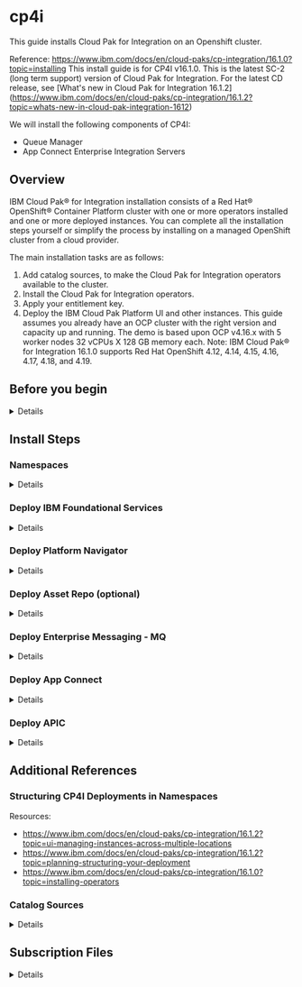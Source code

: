 # cp4i
This guide installs Cloud Pak for Integration on an Openshift cluster.

Reference: https://www.ibm.com/docs/en/cloud-paks/cp-integration/16.1.0?topic=installing
This install guide is for CP4I v16.1.0. This is the latest SC-2 (long term support) version of Cloud Pak for Integration. For the latest CD release, see [What's new in Cloud Pak for Integration 16.1.2] (https://www.ibm.com/docs/en/cloud-paks/cp-integration/16.1.2?topic=whats-new-in-cloud-pak-integration-1612)

We will install the following components of CP4I: 
- Queue Manager
- App Connect Enterprise Integration Servers

## Overview
IBM Cloud Pak® for Integration installation consists of a Red Hat® OpenShift® Container Platform cluster with one or more operators installed and one or more deployed instances. You can complete all the installation steps yourself or simplify the process by installing on a managed OpenShift cluster from a cloud provider.

The main installation tasks are as follows:
1.	Add catalog sources, to make the Cloud Pak for Integration operators available to the cluster.
2.	Install the Cloud Pak for Integration operators.
3.	Apply your entitlement key.
4.	Deploy the IBM Cloud Pak Platform UI and other instances.
This guide assumes you already have an OCP cluster with the right version and capacity up and running. The demo is based upon OCP v4.16.x with 5 worker nodes 32 vCPUs X 128 GB memory each. 
Note: IBM Cloud Pak® for Integration 16.1.0 supports Red Hat OpenShift 4.12, 4.14, 4.15, 4.16, 4.17, 4.18, and 4.19. 

## Before you begin
<details closed>

a. Prepare for installation by reviewing the [Planning](https://www.ibm.com/docs/en/SSGT7J_16.1.0/planning/planning.html) section. 
   Begin with these topics:
    - [Operating environment](https://www.ibm.com/docs/en/SSGT7J_16.1.0/planning/operating_environment.html)
    - [Storage considerations](https://www.ibm.com/docs/en/SSGT7J_16.1.0/planning/storage.html)
    - [Considerations for high availability](https://www.ibm.com/docs/en/SSGT7J_16.1.0/planning/high_availability.html)
    - [Structuring your deployment](https://www.ibm.com/docs/en/SSGT7J_16.1.0/planning/deployment_considerations.html) (Separate namespace vs global namespace)
	
b. Make decisions about how you will install the operators:
 
   - Determine which Cloud Pak for Integration operators you need. For more information, see "Operators available to install" in [Installing the operators by using the Red Hat OpenShift console](https://www.ibm.com/docs/en/SSGT7J_16.1.0/install/install_operators.html). For more information about operators in general, see [Operator reference](https://www.ibm.com/docs/en/SSGT7J_16.1.0/reference/operators_reference.html).
   - Decide which installation mode you will use to install the operators. For more information, see [Installing the operators](https://www.ibm.com/docs/en/SSGT7J_16.1.0/install/install_operators_container.html).

c. Install an appropriate OpenShift cluster. 
   For more information, see [Getting started in OpenShift Container Platform](https://www.ibm.com/links?url=https%3A%2F%2Fdocs.redhat.com%2Fen%2Fdocumentation%2Fopenshift_container_platform%2F4.14%2Fhtml%2Fabout%2Fwelcome-index).

d. Tools required: 

   - Install [oc CLI](https://docs.redhat.com/en/documentation/openshift_container_platform/4.16/html/cli_tools/openshift-cli-oc#cli-getting-started)

e. Obtaining your entitlement key

   - Go to the [Container software library](https://myibm.ibm.com/products-services/containerlibrary).
   - For any key that is listed, click Copy.
		Set your entitlement key:
		
      ```
      export ENT_KEY=<my-key>
      ```
 
   - (Optional) Verify the validity of the key by logging in to the IBM Entitled Registry by using a container tool.
      ```
      docker login cp.icr.io --username cp --password entitlement_key
      ```
  
f. Set the correct Storage type

Storage options 
    Keycloak uses either the default storage class in Red Hat OpenShift Container Platform, or the storage class configured in the IBM Cloud Pak® foundational services Kubernetes resource. Before installing instances, do one of the following:
    * Set a default storage class by adding the storageclass.kubernetes.io/is-default-class:'true' annotation in Red Hat OpenShift Container Platform.
    * Specify a storage class name for spec.storageClass in the CommonService resource.

<details closed>
	
   - Identify current storage type
     Run command to identify the existing Storage type:
```
oc get sc
```

  Your will get a response like this showing 'ocs-storagecluster-cephfs (default)' (then proceed with the steps below):

  <img width="1028" height="88" alt="image" src="https://github.com/user-attachments/assets/db44e44f-714f-4162-9dba-fa9ae7bedde0" />

  

For this demo environment, we are using ODF, so default storage will be ocs-storagecluster-ceph-rbd. 

- Remove the existing default storage class

  Create sc-remove-default.yaml with following content

```yaml annotate
cat <<EOF > sc-remove-default.yaml
metadata:
  annotations:
    storageclass.kubernetes.io/is-default-class: "false"
EOF
```

  Execute the follwing command
  ```
  oc get sc | grep default | awk '{system("oc patch storageclass " $1 " --patch-file sc-remove-default.yaml")}'
  ```
  Successful response would look like
  `storageclass.storage.k8s.io/ocs-storagecluster-cephfs patched`

- Add the correct default storage class

  create sc-set-default.yaml with the following content
```yaml annotate
cat <<EOF > sc-set-default.yaml
metadata:
  annotations:
    storageclass.kubernetes.io/is-default-class: "true"
EOF
```

  Execute the following command
  ```
  oc patch storageclass ocs-storagecluster-ceph-rbd --patch-file sc-set-default.yaml
  ```
  Successfull response would look like:
  `storageclass.storage.k8s.io/ocs-storagecluster-ceph-rbd patched`

- Validate the default storage class
	Run the following command to verify that the default storage class is correct set to your desired option. In this case it should be ocs-storagecluster-ceph-rbd
```
oc get sc 
```

<img width="1055" height="104" alt="image" src="https://github.com/user-attachments/assets/0c7c632f-a89d-420a-a06e-bc6413153f16" />
</details>
</details>

## Install Steps

### Namespaces
<details closed>
We will be using the (Default)All Namespaces mode to install CP4I.
Here is the namespace where each component will be deployed by the end of the installation process.

| namespace      | what is deployed?       |
| -------------- | -------------- |
| openshift-marketplace| All Catalogsources |
| openshift-operators| All Operators |
| ibm-common-services| Common Services (KeyCloak/EDB) |
| cp4i| Platform UI Instance |
| cp4i-mq| MQ instances |
| cp4-ace| App Connect Instances |
</details>

### Deploy IBM Foundational Services
<details closed>

Red Hat OpenShift Operators automate the creation, configuration, and management of instances of Kubernetes-native applications. Operators provide automation at every level of the stack—from managing the parts that make up the platform all the way to applications that are provided as a managed service.
Red Hat OpenShift uses the power of Operators to run the entire platform in an autonomous fashion while exposing configuration natively through Kubernetes objects, allowing for quick installation and frequent, robust updates. In addition to the automation advantages of Operators for managing the platform, Red Hat OpenShift makes it easier to find, install, and manage Operators running on your clusters.

The foundational services help you manage and administer IBM software on your cluster. IBM Cloud Pak foundational services component is included in several IBM Cloud Paks.

#### 1. Installing Cert Manager (Required if using APIC/Event Manager/Event Processing)

_Important: The API Connect cluster, Event Manager, and Event Processing instances require you to install an appropriate certificate manager.
OPTIONAL: To install via Openshift Console UI, follow the instructions in [Installing the cert-manager Operator for Red Hat OpenShift](https://docs.openshift.com/container-platform/4.14/security/cert_manager_operator/cert-manager-operator-install.html)_

- Create a namespace

```
oc new-project cert-manager-operator
```

- Create the Operator

```yaml annotate
cat <<EOF | oc apply -f -
apiVersion: operators.coreos.com/v1
kind: OperatorGroup
metadata:
  name: cert-manager-operator
  namespace: cert-manager-operator 
spec:
  targetNamespaces:
  - cert-manager-operator
EOF
```
		
- Create the subscription

```yaml annotate
cat <<EOF | oc apply -f -
apiVersion: operators.coreos.com/v1alpha1
kind: Subscription
metadata:
  name: openshift-cert-manager-operator
  namespace: cert-manager-operator 
spec:
  channel: "stable-v1" 
  name: openshift-cert-manager-operator
  source: redhat-operators 
  sourceNamespace: openshift-marketplace
EOF
```
	
<!-- oc apply -f cert-manager-operatorgroup.yaml -->
<!-- oc apply -f cert-manager-subscription.yaml -->

- Confirm the subscription has been completed successfully before moving to the next step running the following command:
		
  		SUB_NAME=$(oc get deployment cert-manager-operator-controller-manager -n cert-manager-operator --ignore-not-found -o jsonpath='{.metadata.labels.olm\.owner}');if [ ! -z "$SUB_NAME" ]; then oc get csv/$SUB_NAME -n cert-manager-operator --ignore-not-found -o jsonpath='{.status.phase}';fi;echo
	
  Wait Until You get a response like this:
		`Succeeded`

#### 2. Install Common Services Catalog Source

   - Deploy the Catalog Source

	oc apply --filename https://raw.githubusercontent.com/IBM/cloud-pak/master/repo/case/ibm-cp-common-services/4.6.17/OLM/catalog-sources.yaml

   Note: Reference for correct catalog sources for CP4I v16.1.0: [Catalog sources for operators](https://www.ibm.com/docs/en/cloud-paks/cp-integration/16.1.0?topic=images-adding-catalog-sources-openshift-cluster#catalog-sources-for-operators)

  - Confirm the catalog source has been deployed successfully before moving to the next step running the following command:

		oc get catalogsources opencloud-operators -n openshift-marketplace -o jsonpath='{.status.connectionState.lastObservedState}';echo

    Wait Until You get a response like this:
		`READY`

#### 3. Create common-services namespace:

	oc create namespace ibm-common-services

#### 4. Install  common-services Operator:

  _Optional: Installing the operators by using the Red Hat OpenShift console_

  - Create a Subscription for the IBM Cloud Pak foundational services operator using the example file. Save the file as common-service-subscription.yaml

```yaml annotate
cat <<EOF | oc apply -f -
apiVersion: operators.coreos.com/v1alpha1
kind: Subscription
metadata:
  name: ibm-common-service-operator
  namespace: openshift-operators
spec:
  channel: v4.6
  installPlanApproval: Automatic
  name: ibm-common-service-operator
  source: opencloud-operators
  sourceNamespace: openshift-marketplace
EOF
```

<!-- oc apply -f common-service-subscription.yaml -n openshift-operators -->

   - Confirm the operator has been deployed successfully before moving to the next step running the following command:
		
  	SUB_NAME=$(oc get deployment/ibm-common-service-operator -n openshift-operators --ignore-not-found -o jsonpath='{.metadata.labels.olm\.owner}');if [ ! -z "$SUB_NAME" ]; then oc get csv/$SUB_NAME --ignore-not-found -o jsonpath='{.status.phase}';fi;echo
   
   Wait Until You get a response like this: 
   `Succeeded`
</details>


### Deploy Platform Navigator
<details closed>
Deploying the Platform UI allows you to deploy and manage instances from a central location.

1. Install Platform UI Catalog Source
   _Note: Reference for correct catalog sources for CP4I v16.1.0: Catalog sources for operators_

		oc apply --filename https://raw.githubusercontent.com/IBM/cloud-pak/master/repo/case/ibm-integration-platform-navigator/7.3.16/OLM/catalog-sources.yaml

   Confirm the catalog source has been deployed successfully before moving to the next step running the following command:

		oc get catalogsources ibm-integration-platform-navigator-catalog -n openshift-marketplace -o jsonpath='{.status.connectionState.lastObservedState}';echo
  
   Wait Until You get a response like this:
		`READY`

2.	Install Operator:
   
a.	Create a Subscription for the IBM Cloud Pak foundational services operator

```yaml annotate
cat <<EOF | oc apply -f -
apiVersion: operators.coreos.com/v1alpha1
kind: Subscription
metadata:
  name: ibm-integration-platform-navigator
  namespace: openshift-operators
spec:
  channel: v7.3-sc2
  name: ibm-integration-platform-navigator
  source: ibm-integration-platform-navigator-catalog
  sourceNamespace: openshift-marketplace
EOF
```

<!-- oc apply -f platform-navigator-subscription.yaml -n openshift-operators -->

b.	Confirm the operator has been deployed successfully before moving to the next step running the following command:

	SUB_NAME=$(oc get deployment ibm-integration-platform-navigator-operator -n openshift-operators --ignore-not-found -o jsonpath='{.metadata.labels.olm\.owner}');if [ ! -z "$SUB_NAME" ]; then oc get csv/$SUB_NAME --ignore-not-found -o jsonpath='{.status.phase}';fi;echo
 
   Wait Until You get a response like this(after few minutes):
	  `Succeeded`
	_Note: You may be seeing a response of PENDING which indicates the deployment is underway butnot yet complete. Wait until the READY response is received before continuing._
  
3.	Deploy the Platform UI instance
   
a.	Create Platform UI namespace and add pull secret to Namespace

	oc new-project cp4i

	oc create secret docker-registry ibm-entitlement-key   --docker-username=cp    --docker-password=$ENT_KEY  --docker-server=cp.icr.io     --namespace=cp4i
 
   __Note: The IBM Entitled Registry contains software images for the instances in IBM Cloud Pak® for Integration. To allow the operators to automatically pull those software images, you must first obtain your entitlement key, then add your entitlement key in a pull secret. Your entitlement key must be added to the OpenShift cluster as a pull secret to deploy instances. Adding a global pull secret enables deployment of instances in all namespaces. The alternative is to add a pull secret to each namespace in which you plan to deploy instances (any namespace with operators), plus the 'openshift-operators' namespace. However, this option adds work to your installation process._


b.	Create a PlatformNavigator with the following configuration. 

```yaml annotate
cat <<EOF | oc apply -f -
apiVersion: integration.ibm.com/v1beta1
kind: PlatformNavigator
metadata:
  name: cp4i-navigator
  namespace: cp4i
spec:
  integrationAssistant:
    enabled: true
  license:
    accept: true
    license: L-JTPV-KYG8TF
  replicas: 3
  version: 16.1.0
EOF
```

c.	Check the status of the Platform UI instance by running the following command in the project (namespace) where it was deployed:

	oc get platformnavigator cp4i-navigator -n cp4i -o jsonpath='{.status.conditions[0].type}';echo

   Wait Until You get a response like this: (Note: This can take upto 15mins)
       `Ready`

d.	Once the Platform UI instance is up and running get the access info:

Execute the following commands to retrieve the CP4I_URL, USER and Password:

	echo "CP4I Platform UI URL: $(oc get platformnavigator cp4i-navigator -n cp4i -o jsonpath='{.status.endpoints[?(@.name=="navigator")].uri}')";
	echo "CP4I admin user: $(oc get secret integration-admin-initial-temporary-credentials -n ibm-common-services -o jsonpath={.data.username} | base64 -d)";
	echo "CP4I admin password: $(oc get secret integration-admin-initial-temporary-credentials -n ibm-common-services -o jsonpath={.data.password} | base64 -d)"

 _Note the password is temporary and you will be required to change it the first time you log into Platform UI._

4. Login to CP4I
   
Use the browser to login to the CP4I url and upon successfully reset of password, you should see the following screen
 
<img width="1917" height="636" alt="image" src="https://github.com/user-attachments/assets/d33a090f-5dac-41f8-94b1-413dfc3e712f" />
</details>

### Deploy Asset Repo (optional)

<details closed>

1. Install Asset Repo Catalog Source
   _Note: Reference for correct catalog sources for CP4I v16.1.0: Catalog sources for operators_

		oc apply --filename https://raw.githubusercontent.com/IBM/cloud-pak/master/repo/case/ibm-integration-asset-repository/1.7.13/OLM/catalog-sources-linux-amd64.yaml

   Confirm the catalog source has been deployed successfully before moving to the next step running the following command:

		oc get catalogsources ibm-integration-asset-repository-catalog -n openshift-marketplace -o jsonpath='{.status.connectionState.lastObservedState}';echo
  
   Wait Until You get a response like this:
		`READY`

2.	Install Operator:
   
a.	Create a Subscription for the Asset Repo operator
  
```yaml annotate
cat <<EOF | oc apply -f -
apiVersion: operators.coreos.com/v1alpha1
kind: Subscription
metadata:
  name: ibm-integration-asset-repository
  namespace: openshift-operators
spec:
  channel: v1.7-sc2
  name: ibm-integration-asset-repository
  source: ibm-integration-asset-repository-catalog
  sourceNamespace: openshift-marketplace
EOF
```

b.	Confirm the operator has been deployed successfully before moving to the next step running the following command:

	SUB_NAME=$(oc get deployment ibm-integration-asset-repository-operator -n openshift-operators --ignore-not-found -o jsonpath='{.metadata.labels.olm\.owner}');if [ ! -z "$SUB_NAME" ]; then oc get csv/$SUB_NAME --ignore-not-found -o jsonpath='{.status.phase}';fi;echo
 
   Wait Until You get a response like this(after few minutes):
	  `Succeeded`
   
	_Note: You may be seeing a response of PENDING which indicates the deployment is underway butnot yet complete. Wait until the READY response is received before continuing._

3.	Deploy the Asset Repo instance
   
a.	Create Asset Repo namespace and add pull secret to Namespace

	oc new-project cp4i

	oc create secret docker-registry ibm-entitlement-key   --docker-username=cp    --docker-password=$ENT_KEY  --docker-server=cp.icr.io     --namespace=cp4i
 
   __Note: The IBM Entitled Registry contains software images for the instances in IBM Cloud Pak® for Integration. To allow the operators to automatically pull those software images, you must first obtain your entitlement key, then add your entitlement key in a pull secret. Your entitlement key must be added to the OpenShift cluster as a pull secret to deploy instances. Adding a global pull secret enables deployment of instances in all namespaces. The alternative is to add a pull secret to each namespace in which you plan to deploy instances (any namespace with operators), plus the 'openshift-operators' namespace. However, this option adds work to your installation process._


b.	Create a Asset Repo instance with the following configuration. 
    Set the correct storage file; In this case; 
  	For OCP_TYPE=ODF; we are setting OCP_FILE_STORAGE=`ocs-storagecluster-ceph-rbd` as seen in the YAML below.

```yaml annotate
cat <<EOF | oc apply -f -
apiVersion: integration.ibm.com/v1beta1
kind: AssetRepository
metadata:
  labels:
    backup.integration.ibm.com/component: assetrepository
  name: asset-repo-ai
  namespace: cp4i
spec:
  designerAIFeatures:
    enabled: true
  license:
    accept: true
    license: L-JTPV-KYG8TF
  replicas: 1
  singleReplicaOnly: true
  storage:
    assetDataVolume:
      class: ocs-storagecluster-ceph-rbd
    couchVolume:
      class: ocs-storagecluster-ceph-rbd
  version: 4.0-sc2
EOF
```

c.	Check the status of the Asset Repo instance by running the following command in the project (namespace) where it was deployed:

	echo -n -e "\033[1;33m";oc get assetrepository asset-repo-ai -n cp4i -o jsonpath='{.status.phase}';echo -e "\033[0m"

   Wait Until You get a response like this: (Note: This can take upto 15mins)
       `Ready`

4. Post-deployment configuration (optional):
   
   a. Navigate to the Asset Repo instance from Platform UI clicking on the instance name as shown below:

   <img width="1843" height="586" alt="image" src="https://github.com/user-attachments/assets/3be099e9-d797-499e-9a7f-045d0345a1de" />

   b. From the main page select the Remotes tab and click Add Remote as shown below:
   <img width="1843" height="586" alt="image" src="https://github.com/user-attachments/assets/fb8f1218-4565-4e5d-a636-5491c6b4a3f8" />

   c. In the next page scroll all the way down and select Select All as shown below:
   <img width="1679" height="838" alt="image" src="https://github.com/user-attachments/assets/473d7e65-d2eb-40fd-a87e-17bd8f24fb00" />

   _Note at the moment not all the asset types are available in the repo but we are ready for future enhancements._
   
   d. Now scroll up again and enter the name of the remote repo, for instance `Joel CP4I Demo Assets` and then enter the Git URL "https://github.com/gomezrjo/cp4idemo" and then click "Create Remote" as shown below:
   <img width="1831" height="838" alt="image" src="https://github.com/user-attachments/assets/50c55ed5-e6b3-4a79-8c2b-3d2711bd0e55" />

   e. Final screen after adding new repo with assets
   <img width="1831" height="838" alt="image" src="https://github.com/user-attachments/assets/0f02836f-e235-4579-b078-a56e231b18c0" />

   You can add your own repo following the same process.

   
</details>

### Deploy Enterprise Messaging - MQ

<details closed>

1.	Install MQ Catalog Source:

   a. Deploy the Catalog source

	oc apply --filename https://raw.githubusercontent.com/IBM/cloud-pak/master/repo/case/ibm-mq/3.2.14/OLM/catalog-sources.yaml
 
   b. Confirm the catalog source has been deployed successfully before moving to the next step running the following command:
   
	oc get catalogsources ibmmq-operator-catalogsource -n openshift-marketplace -o jsonpath='{.status.connectionState.lastObservedState}';echo
 
   Wait Until You get a response like this:
      `READY`
	  
2.	Install MQ Operator (2-5 mins):
   
   a. Create a Subscription for the MQ operator using the example file. Save the file as mq-subscription.yaml

```yaml annotate
cat <<EOF | oc apply -f -
apiVersion: operators.coreos.com/v1alpha1
kind: Subscription
metadata:
  name: ibm-mq
  namespace: openshift-operators
spec:
  channel: v3.2-sc2
  name: ibm-mq
  source: ibmmq-operator-catalogsource
  sourceNamespace: openshift-marketplace
EOF
```

<!-- oc apply -f mq-subscription.yaml -n openshift-operators --> 

  b. Confirm the operator has been deployed successfully before moving to the next step running the following command:
  
		SUB_NAME=$(oc get deployment ibm-mq-operator -n openshift-operators --ignore-not-found -o jsonpath='{.metadata.labels.olm\.owner}');if [ ! -z "$SUB_NAME" ]; then oc get csv/$SUB_NAME --ignore-not-found -o jsonpath='{.status.phase}';fi;echo

  
   c. Wait Until You get a response like this:
      `Succeeded`

   
3.	Create MQ namespace and add pull secret to Namespace
   
		oc new-project cp4i-mq

		oc create secret docker-registry ibm-entitlement-key   --docker-username=cp    --docker-password=$ENT_KEY  --docker-server=cp.icr.io     --namespace=cp4i-mq

4.	Deploy Queue Manager Instance

Note: This is sample configuration for single Instance Queue Manager using MQSC and INI files. Additional configuration steps will be needed for more advanced MQ configuration and Security. 
	Creating a self-signed PKI using OpenSSL
	Example: Configuring a queue manager with mutual TLS authentication
	Testing a mutual TLS connection to a queue manager from your laptop
	Configuring high availability for queue managers using the IBM MQ Operator
	Configuring a Route to connect to a queue manager from outside a Red Hat OpenShift cluster

   a. Create mqsc-ini-example.yaml with the following:

```yaml annotate
cat <<EOF | oc apply -f -
apiVersion: v1
kind: ConfigMap
metadata:
  name: mqsc-ini-example
  namespace: cp4i-mq
data:
  example1.mqsc: |
    DEFINE QLOCAL('DEV.QUEUE.1') REPLACE
    DEFINE QLOCAL('DEV.QUEUE.2') REPLACE    
  example2.mqsc: |
    DEFINE QLOCAL('DEV.DEAD.LETTER.QUEUE') REPLACE
  example.ini: |
    Service:
      Name=AuthorizationService
      EntryPoints=14
      SecurityPolicy=UserExternal
EOF
```

  b. Create qmgr-demo-config.yaml with the following:
  
_(This yaml can also be generated via the platform navigator UI) 
(Navigate to Platform UI  Click Create Instance  Pick Queue Manager  Click next  Pick QuickStart configuration  Click Next  Toggle Advance Setting toggle switch  Enter the details  Click YAML ) Either copy+paste the new YAML or continue deploying MQ instance via UI)
_

```yaml annotate
cat <<EOF | oc apply -f -
apiVersion: mq.ibm.com/v1beta1
kind: QueueManager
metadata:
  name: qmgr-demo
  namespace: cp4i-mq
spec:
  version: 9.4.0.12-r1 # The identifier of the license you are accepting. This must be the correct license identifier for the version of MQ you are using. See https://ibm.biz/Bdm9be for valid values.
  license:
    accept: true
    license: L-JTPV-KYG8TF
    use: NonProduction
  queueManager:
    name: QMGRDEMO
    availability:
      type: SingleInstance
    mqsc:
    - configMap:
        name: mqsc-ini-example
        items:
        - example1.mqsc
        - example2.mqsc
    ini:
    - configMap:
        name: mqsc-ini-example
        items:
        - example.ini
    storage:
      defaultClass: ocs-storagecluster-ceph-rbd
      queueManager:
        type: persistent-claim
  web:
    console:
      authentication:
        provider: integration-keycloak
      authorization:
        provider: integration-keycloak
    enabled: true
EOF
```

<!-- oc apply -f mqsc-ini-example.yaml -n cp4i-mq --> 
<!-- oc apply -f qmgr-demo-config.yaml -n cp4i-mq --> 

  c. Confirm the instance has been deployed successfully before moving to the next step running the following command:
  
		oc get queuemanager qmgr-demo -n cp4i-mq -o jsonpath='{.status.phase}';echo
  
  d. Wait Until You get a response like this:
      `Running`
	  
  e. Execute the following command to verify that QMGR is running

		oc exec qmgr-demo-ibm-mq-0 -n cp4i-mq -- dspmq

5.	In the platform Navigator, you will now see any instance of Queue Manager running. 

   <img width="1917" height="636" alt="image" src="https://github.com/user-attachments/assets/44928bac-a75c-49f7-b5bf-7f54283ec1e1" />

   Click on the qmgr-demo link to navigate to Queue Manager console.
   
   <img width="1917" height="806" alt="image" src="https://github.com/user-attachments/assets/17b8d24a-61bf-4b18-8a48-ccde6e783746" />


</details>

### Deploy App Connect
<details closed>

1.	Install App Connect Catalog Source:
    a. Apply the catalog source
	
 		oc apply --filename https://raw.githubusercontent.com/IBM/cloud-pak/master/repo/case/ibm-appconnect/12.0.15/OLM/catalog-sources.yaml

    b. Confirm the catalog source has been deployed successfully before moving to the next step running the following command:

		oc get catalogsources appconnect-operator-catalogsource -n openshift-marketplace -o jsonpath='{.status.connectionState.lastObservedState}';echo
 
   c. Wait Until You get a response like this:
		`READY`

2.	Install App Connect Operator: (Time Install ~2 mins)

   a. Create app-connect-subscription.yaml

```yaml annotate
cat <<EOF | oc apply -f -
apiVersion: operators.coreos.com/v1alpha1
kind: Subscription
metadata:
  name: ibm-appconnect
  namespace: openshift-operators     
spec:
  channel: v12.0-sc2
  name: ibm-appconnect
  source: appconnect-operator-catalogsource
  sourceNamespace: openshift-marketplace
EOF
```

<!-- oc apply -f app-connect-subscription.yaml -n openshift-operators -->

 b.	Confirm the operator has been deployed successfully before moving to the next step running the following command:

	SUB_NAME=$(oc get deployment ibm-appconnect-operator -n openshift-operators --ignore-not-found -o jsonpath='{.metadata.labels.olm\.owner}');if [ ! -z "$SUB_NAME" ]; then oc get csv/$SUB_NAME --ignore-not-found -o jsonpath='{.status.phase}';fi;echo

 c. Wait Until You get a response like this:
	`Succeeded`

3.	Create new namespace and add entitlement key as secret

		oc new-project cp4i-ace

		oc create secret docker-registry ibm-entitlement-key   --docker-username=cp    --docker-password=$ENT_KEY  --docker-server=cp.icr.io     --namespace=cp4i-ace

4.	Deploy Dashboard instance:
   
    a. Create ace-dashboard-instance 

	   Set the correct storage file; In this case; 
  	   For OCP_TYPE=ODF; we are setting OCP_FILE_STORAGE=`ocs-storagecluster-cephfs` as seen in the YAML below.

       _(This yaml can also be generated via the platform navigator UI)
       (Navigate to Platform UI  Click Create Instance  Pick Integration Dashboard  Click next  Pick QuickStart configuration  Click Next  Toggle Advance Setting toggle switch  Enter the details  Click YAML ) Either copy+paste the new YAML or continue deploying instance via UI)_

```yaml annotate
cat <<EOF | oc apply -f -
apiVersion: appconnect.ibm.com/v1beta1
kind: Dashboard
metadata:
  labels:
    backup.appconnect.ibm.com/component: dashboard
  name: ace-dashboard
  namespace: cp4i-ace
spec:
  authentication:
    integrationKeycloak:
      enabled: true
  authorization:
    integrationKeycloak:
      enabled: true
  displayMode: IntegrationRuntimes
  license:
    accept: true
    license: L-XRNH-47FJAW
    use: CloudPakForIntegrationNonProduction
  pod:
    containers:
      content-server:
        resources:
          limits:
            memory: 512Mi
          requests:
            cpu: 50m
            memory: 50Mi
      control-ui:
        resources:
          limits:
            memory: 512Mi
          requests:
            cpu: 50m
            memory: 125Mi
  replicas: 1
  storage:
    size: 5Gi
    type: persistent-claim
    class: ocs-storagecluster-cephfs
  version: '12.0'
  api:
    enabled: true
EOF
```

<!-- oc apply -f  ace-dashboard-instance.yaml -n cp4i-ace -->

  b. Confirm the instance has been deployed successfully before moving to the next step running the following command:

		oc get dashboard ace-dashboard -n cp4i-ace -o jsonpath='{.status.phase}';echo
 
  c. Wait for few minutes Until You get a response like this:
  	`Ready`
  
  d. You should now see the ace-dashboard instance in the Platform Navigator UI

<img width="1917" height="806" alt="image" src="https://github.com/user-attachments/assets/e3352cba-1cca-4987-a3ff-d51a8c3722c5" />

   Click on the ace-dashboard link to navigate to ACE 
   
<img width="1917" height="806" alt="image" src="https://github.com/user-attachments/assets/e263fe9e-318f-4da3-8d43-3ed92b015ca1" />



5.	Deploy Designer Authoring instance 

    a. Create ACE designer instance

    _(This yaml can also be generated via the platform navigator UI)_
    _(Navigate to Platform UI  Click Create Instance  Pick Integration Design  Click next  Pick QuickStart with AI Enabled configuration  Click Next  Toggle Advance Setting toggle switch  Enter the details  Click YAML ) Either copy+paste the new YAML or continue deploying instance via UI)_

```yaml annotate
cat <<EOF | oc apply -f -
apiVersion: appconnect.ibm.com/v1beta1
kind: DesignerAuthoring
metadata:
  labels:
    backup.appconnect.ibm.com/component: designerauthoring
  name: ace-designer-ai
  namespace: cp4i-ace
spec:
  authentication:
    integrationKeycloak:
      enabled: true
  authorization:
    integrationKeycloak:
      enabled: true
  couchdb:
    replicas: 1
    storage:
      size: 10Gi
      type: persistent-claim
      class: ocs-storagecluster-ceph-rbd
  designerFlowsOperationMode: local
  designerMappingAssist:
    enabled: true
    incrementalLearning:
      schedule: Every 15 days
      useIncrementalLearning: true
      storage:
        type: persistent-claim
        class: ocs-storagecluster-cephfs
  license:
    accept: true
    license: L-XRNH-47FJAW
    use: CloudPakForIntegrationNonProduction
  replicas: 1
  version: '12.0'
EOF
```

<!-- oc apply -f ace-designer-local-ai-instance.yaml -n cp4i-ace -->

   b. Confirm the instance has been deployed successfully before moving to the next step running the following command:

   	oc get designerauthoring ace-designer-ai -n cp4i-ace -o jsonpath='{.status.phase}';echo

   c. Wait Until You get a response like this:
	`Ready`
 
   d. Once deployed, you should see the ace-designer instance in the platform navigator ui

<img width="1917" height="806" alt="image" src="https://github.com/user-attachments/assets/5b5b9234-b43d-48a4-8529-a92199bcfdea" />

Click on the ace-designer-ai instance to launch the ACE Designer

<img width="1917" height="806" alt="image" src="https://github.com/user-attachments/assets/e1586967-d0fe-4a99-99b3-757a1c06f9dc" />


6.	Deploy Integration runtime instance 

    a. Create Integration runtime instance

    _(This yaml can also be generated via the platform navigator UI)_
    _(Navigate to Platform UI  Click Create Instance  Pick Integration Runtime  Click next  Pick QuickStart integration   Click Next  Toggle Advance Setting toggle switch  Enter the details  Click YAML ) Either copy+paste the new YAML or continue deploying instance via UI)_

```yaml annotate
cat <<EOF | oc apply -f -
apiVersion: appconnect.ibm.com/v1beta1
kind: IntegrationRuntime
metadata:
  labels:
    backup.appconnect.ibm.com/component: integrationruntime
  name: ace-runtime
  namespace: cp4i-ace
spec:
  license:
    accept: true
    license: L-XRNH-47FJAW
    use: CloudPakForIntegrationNonProductionFREE
  replicas: 1
  template:
    spec:
      containers:
        - name: runtime
          resources:
            requests:
              cpu: 300m
              memory: 368Mi
  version: '12.0'
EOF
```

   b. Confirm the instance has been deployed successfully before moving to the next step running the following command:

   	oc get integrationruntimes -n cp4i-ace -o=custom-columns='NAME:.metadata.name,STATUS:.status.phase' --sort-by=.metadata.name

   c. Wait Until You get a response like this:
	`Ready`
 
   d. Once deployed, you should see the ace-runtime instance in the platform navigator ui

   <img width="1783" height="747" alt="image" src="https://github.com/user-attachments/assets/a68a6b09-9169-45a2-bbbb-0a59250d2acd" />

   e. Click on the ace-runtime instance to launch the Integration runtime UI

   <img width="1783" height="747" alt="image" src="https://github.com/user-attachments/assets/c9aee348-019c-4e78-8c78-f5a52821802d" />


</details>

### Deploy APIC

<details closed>

1.	Install DataPower Catalog Source:

   a. Deploy the Catalog source

	oc apply --filename https://raw.githubusercontent.com/IBM/cloud-pak/master/repo/case/ibm-datapower-operator/1.11.7/OLM/catalog-sources.yaml
 
   b. Confirm the catalog source has been deployed successfully before moving to the next step running the following command:

	oc get catalogsources ibm-datapower-operator-catalog -n openshift-marketplace -o jsonpath='{.status.connectionState.lastObservedState}';echo
	
   Wait Until You get a response like this:
      `READY`
	  
2.	Install DataPower Operator:
   
   a. Create a Subscription for the DP operator using the example file.

```yaml annotate
cat <<EOF | oc apply -f -
apiVersion: operators.coreos.com/v1alpha1
kind: Subscription
metadata:
  name: datapower-operator
  namespace: openshift-operators      
spec:
  channel: v1.11-sc2
  name: datapower-operator
  source: ibm-datapower-operator-catalog
  sourceNamespace: openshift-marketplace
EOF
```

  b. Confirm the operator has been deployed successfully before moving to the next step running the following command:
  
		SUB_NAME=$(oc get deployment datapower-operator -n openshift-operators --ignore-not-found -o jsonpath='{.metadata.labels.olm\.owner}');if [ ! -z "$SUB_NAME" ]; then oc get csv/$SUB_NAME --ignore-not-found -o jsonpath='{.status.phase}';fi;echo 

   c. Wait Until You get a response like this:
      `Succeeded`

3.	Install APIC Catalog Source:

   a. Deploy the Catalog source

	oc apply --filename https://raw.githubusercontent.com/IBM/cloud-pak/master/repo/case/ibm-apiconnect/5.5.0/OLM/catalog-sources.yaml
 
   b. Confirm the catalog source has been deployed successfully before moving to the next step running the following command:

	oc get catalogsources ibm-apiconnect-catalog -n openshift-marketplace -o jsonpath='{.status.connectionState.lastObservedState}';echo
	
   Wait Until You get a response like this:
      `READY`
	  
3.	Install APIC Operator:
   
   a. Create a Subscription for the APIC operator using the example file.

```yaml annotate
cat <<EOF | oc apply -f -
apiVersion: operators.coreos.com/v1alpha1
kind: Subscription
metadata:
  name: ibm-apiconnect
  namespace: openshift-operators
spec:
  channel: v5.5-sc2
  name: ibm-apiconnect
  source: ibm-apiconnect-catalog
  sourceNamespace: openshift-marketplace
EOF
```

  b. Confirm the operator has been deployed successfully before moving to the next step running the following command:
  
		SUB_NAME=$(oc get deployment ibm-apiconnect -n openshift-operators --ignore-not-found -o jsonpath='{.metadata.labels.olm\.owner}');if [ ! -z "$SUB_NAME" ]; then oc get csv/$SUB_NAME --ignore-not-found -o jsonpath='{.status.phase}';fi;echo    

   c. Wait Until You get a response like this:
      `Succeeded`


4.	Create APIC namespace and add pull secret to Namespace
   
		oc new-project cp4i-apic

		oc create secret docker-registry ibm-entitlement-key   --docker-username=cp    --docker-password=$ENT_KEY  --docker-server=cp.icr.io     --namespace=cp4i-apic

5.	Deploy APIC Instance

  a. Create apic-demo-config.yaml with the following:
     Set the correct storage file; In this case; 
  	 For OCP_TYPE=ODF; we are setting OCP_FILE_STORAGE=`ocs-storagecluster-ceph-rbd` as seen in the YAML below.
  
_(This yaml can also be generated via the platform navigator UI) 
(Navigate to Platform UI  Click Create Instance  Pick API Manager  Click next  Pick QuickStart configuration  Click Next  Toggle Advance Setting toggle switch  Enter the details  Click YAML ) Either copy+paste the new YAML or continue deploying APIM instance via UI)
_


```yaml annotate
cat <<EOF | oc apply -f -
apiVersion: apiconnect.ibm.com/v1beta1
kind: APIConnectCluster
metadata:
  annotations:
    apiconnect-operator/backups-not-configured: 'true'
  labels:
    backup.apiconnect.ibm.com/component: apiconnectcluster
  name: apim-demo
  namespace: cp4i-apic
spec:
  analytics:
    mtlsValidateClient: true
  license:
    accept: true
    license: L-HTFS-UAXYM3
    metric: VIRTUAL_PROCESSOR_CORE
    use: nonproduction
  portal:
    mtlsValidateClient: true
  profile: n1xc7.m48
  version: 10.0.8.3-2844
  storageClassName: ocs-storagecluster-ceph-rbd
  management:
    billing:
      enabled: true
    discovery:
      enabled: true
      proxyCollectorEnabled: true
    governance:
      enabled: true
    testAndMonitor:
      enabled: true
      autoTestEnabled: true
  gateway:
    podAutoScaling:
      method: HPA
      hpa:
        minReplicas: 1
        maxReplicas: 3
        targetCPUUtilizationPercentage: 50
EOF
```

  c. Confirm the instance has been deployed successfully before moving to the next step running the following command:

  	oc get APIConnectCluster apim-demo -n cp4i-apic -o jsonpath='{.status.phase}';echo
		
  
  d. Note this will take almost 30 minutes, so be patient, and at the end you should get a response like this:
      `Running`

  e. Portal Access Info 

```
echo "Sandbox Catalog:"
echo "   UI URL: $(oc get managementcluster apim-demo-mgmt -n cp4i-apic -o jsonpath='{.status.endpoints[?(@.name=="consumerCatalog")].uri}')cp4i-demo-org/sandbox"
echo "Demo Catalog:"
echo "   UI URL: $(oc get portalcluster apim-demo-ptl -n cp4i-apic -o jsonpath='{.status.endpoints[?(@.name=="portalWeb")].uri}')cp4i-demo-org/demo"
```

6.	In the platform Navigator, you will now see an instance of API Management running. 

    <img width="1781" height="855" alt="image" src="https://github.com/user-attachments/assets/844059a5-258c-4b73-8e0a-c03042222728" />

   Click on the apim-demo instance link to navigate to APIC console.
   <img width="1781" height="855" alt="image" src="https://github.com/user-attachments/assets/ffe729ed-c5eb-4b1b-b45c-0d5bf15d319b" />
   
   Select the Cloud Pak User Registry above which will then show the screen below:
   <img width="1781" height="855" alt="image" src="https://github.com/user-attachments/assets/0112850a-e00b-45a2-8f56-fb04e6c49dcf" />


   Now you can proceed with your own configuration steps ....   


</details>


## Additional References

### Structuring CP4I Deployments in Namespaces 

Resources:
- https://www.ibm.com/docs/en/cloud-paks/cp-integration/16.1.2?topic=ui-managing-instances-across-multiple-locations
- https://www.ibm.com/docs/en/cloud-paks/cp-integration/16.1.2?topic=planning-structuring-your-deployment
- https://www.ibm.com/docs/en/cloud-paks/cp-integration/16.1.0?topic=installing-operators


### Catalog Sources
<details closed>
Add a separate catalog source for each operator in your OpenShift cluster, to make the IBM operators available for installation. This task is also required to apply the fix packs for catalog sources, prior to an upgrade. Using a separate catalog source for each operator gives you full control of software versioning on an OpenShift cluster. It enables the following:
•	Upgrade each Cloud Pak component independently.
•	Have a fully declarative set of artifacts, which you can use to recreate exact installations.
•	Easily control upgrade and promotion through environments (such as from test to production environments) with a CI/CD pipeline.
•	Control when upgrades happen. A new operator version becomes available in an OpenShift cluster only after you update the catalog source for that operator. This process effectively gives you manual control of upgrades, without actually using the Manual option (which is not recommended; see "Before you begin" for more information).

CATALOG SOURCE YAML
Reference: https://www.ibm.com/docs/en/cloud-paks/cp-integration/16.1.0?topic=images-adding-catalog-sources-openshift-cluster#catalog-sources-for-operators__title__1

| Name of Service      | Command reference       |
| -------------- | -------------- |
| IBM Cloud Pak foundational services | ```oc apply --filename https://raw.githubusercontent.com/IBM/cloud-pak/master/repo/case/ibm-cp-common-services/4.6.17/OLM/catalog-sources.yaml``` |
| IBM Cloud Pak for Integration | ```oc apply --filename https://raw.githubusercontent.com/IBM/cloud-pak/master/repo/case/ibm-integration-platform-navigator/7.3.16/OLM/catalog-sources.yaml``` |
| IBM Automation foundation assets | ``` oc apply --filename https://raw.githubusercontent.com/IBM/cloud-pak/master/repo/case/ibm-integration-asset-repository/1.7.13/OLM/catalog-sources-linux-amd64.yaml ``` \
| IBM API Connect | ``` oc apply --filename https://raw.githubusercontent.com/IBM/cloud-pak/master/repo/case/ibm-apiconnect/5.5.0/OLM/catalog-sources.yaml ``` |
| IBM App Connect | ``` oc apply --filename https://raw.githubusercontent.com/IBM/cloud-pak/master/repo/case/ibm-appconnect/12.0.15/OLM/catalog-sources.yaml ``` |
| IBM MQ | ``` oc apply --filename https://raw.githubusercontent.com/IBM/cloud-pak/master/repo/case/ibm-mq/3.2.14/OLM/catalog-sources.yaml ``` |
| IBM DataPower Gateway | ``` oc apply --filename https://raw.githubusercontent.com/IBM/cloud-pak/master/repo/case/ibm-datapower-operator/1.11.7/OLM/catalog-sources.yaml ``` |
| IBM Event Streams | ``` oc apply --filename https://raw.githubusercontent.com/IBM/cloud-pak/master/repo/case/ibm-eventstreams/12.0.0/OLM/catalog-sources.yaml ``` |
| IBM Event Endpoint Management | ``` oc apply --filename https://raw.githubusercontent.com/IBM/cloud-pak/master/repo/case/ibm-eventendpointmanagement/11.6.3/OLM/catalog-sources.yaml ``` |
| IBM Event Processing | ``` oc apply --filename https://raw.githubusercontent.com/IBM/cloud-pak/master/repo/case/ibm-eventprocessing/1.4.2/OLM/catalog-sources.yaml ``` |

</details>

## Subscription Files 
<details closed>
Subscription YAML 

Here are the Subscription YAML files used for building the env, which is based upon CP4I 16.1.0
For a full list of subscriptions, see [Operators available to install.](https://www.ibm.com/docs/en/cloud-paks/cp-integration/16.1.0?topic=operators-installing-by-using-cli#operators-available)



- IBM Cloud Pak for Integration - Platform UI, Assembly, API, API Product, Messaging server, Messaging channel, Messaging queue, Messaging user
``` yaml annotate
apiVersion: operators.coreos.com/v1alpha1
kind: Subscription
metadata:
  name: ibm-integration-platform-navigator
  namespace: openshift-operators
  labels:
    backup.integration.ibm.com/component: subscription        
spec:
  channel: v7.3-sc2
  name: ibm-integration-platform-navigator
  source: ibm-integration-platform-navigator-catalog
  sourceNamespace: openshift-marketplace
```

- IBM Cloud Pak foundational services - Cloud Pak foundational services for Cloud Native PostgreSQL and RedHat Build of Keycloak only
``` yaml annotate
apiVersion: operators.coreos.com/v1alpha1
kind: Subscription
metadata:
  name: ibm-common-service-operator
  namespace: openshift-operators
  labels:
    backup.integration.ibm.com/component: subscription        
spec:
  channel: v4.6
  name: ibm-common-service-operator
  source: opencloud-operators
  sourceNamespace: openshift-marketplace
```

- IBM Automation foundation assets - Automation assets
``` yaml annotate
apiVersion: operators.coreos.com/v1alpha1
kind: Subscription
metadata:
  name: ibm-integration-asset-repository
  labels:
    backup.integration.ibm.com/component: subscription        
spec:
  channel: v1.7-sc2
  name: ibm-integration-asset-repository
  source: ibm-integration-asset-repository-catalog
  sourceNamespace: openshift-marketplace
```

- IBM API Connect - API Connect cluster, API Manager, API Analytics, API Portal, API Gateway
``` yaml annotate
apiVersion: operators.coreos.com/v1alpha1
kind: Subscription
metadata:
  name: ibm-apiconnect
  labels:
    backup.apiconnect.ibm.com/component: subscription        
spec:
  channel: v5.5-sc2
  name: ibm-apiconnect
  source: ibm-apiconnect-catalog
  sourceNamespace: openshift-marketplace
```
	
- IBM App Connect - Integration dashboard, Integration design, Integration runtime
``` yaml annotate
apiVersion: operators.coreos.com/v1alpha1
kind: Subscription
metadata:
  name: ibm-appconnect
  labels:
    backup.appconnect.ibm.com/component: subscription        
spec:
  channel: v12.0-sc2
  name: ibm-appconnect
  source: appconnect-operator-catalogsource
  sourceNamespace: openshift-marketplace
```

- IBM MQ - Queue manager
``` yaml annotate
apiVersion: operators.coreos.com/v1alpha1
kind: Subscription
metadata:
  name: ibm-mq
  labels:
    backup.mq.ibm.com/component: subscription        
spec:
  channel: v3.2-sc2
  name: ibm-mq
  source: ibmmq-operator-catalogsource
  sourceNamespace: openshift-marketplace
```

- IBM Event Streams - Kafka cluster, Kafka topic, Kafka user, Kafka Connect runtime, Kafka connector
``` yaml annotate
apiVersion: operators.coreos.com/v1alpha1
kind: Subscription
metadata:
  name: ibm-eventstreams
  labels:
    backup.eventstreams.ibm.com/component: subscription        
spec:
  channel: v12.0
  name: ibm-eventstreams
  source: ibm-eventstreams
  sourceNamespace: openshift-marketplace
```

- IBM Event Endpoint Management - Event Manager, Event Gateway
``` yaml annotate
apiVersion: operators.coreos.com/v1alpha1
kind: Subscription
metadata:
  name: ibm-eventendpointmanagement
  labels:
    backup.events.ibm.com/component: subscription        
spec:
  channel: v11.6
  name: ibm-eventendpointmanagement
  source: ibm-eventendpointmanagement-catalog
  sourceNamespace: openshift-marketplace
```

- IBM Event Processing - Event Processing
``` yaml annotate
apiVersion: operators.coreos.com/v1alpha1
kind: Subscription
metadata:
  name: ibm-eventprocessing
spec:
  channel: v1.4
  name: ibm-eventprocessing
  source: ibm-eventprocessing-catalog
  sourceNamespace: openshift-marketplace
```

- IBM DataPower Gateway - Enterprise gateway
  _Important: Do not apply this subscription if you already applied the subscription for the IBM API Connect operator
``` yaml annotate
apiVersion: operators.coreos.com/v1alpha1
kind: Subscription
metadata:
  name: datapower-operator
  labels:
    backup.datapower.ibm.com/component: subscription        
spec:
  channel: v1.11-sc2
  name: datapower-operator
  source: ibm-datapower-operator-catalog
  sourceNamespace: openshift-marketplace
```

</details>

